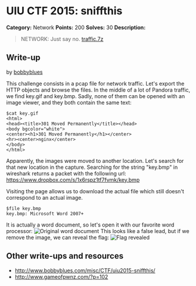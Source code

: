 # UIU CTF 2015: sniffthis

**Category:** Network
**Points:** 200
**Solves:** 30
**Description:** 

> NETWORK: Just say no. [traffic.7z](https://ctf.acm.illinois.edu/archive/traffic.7z)

## Write-up

by [bobbyblues](https://github.com/bobbyblues)

This challenge consists in a pcap file for network traffic.
Let's export the HTTP objects and browse the files.
In the middle of a lot of Pandora traffic, we find key.gif and key.bmp.
Sadly, none of them can be opened with an image viewer, and they both contain the same text:
```
$cat key.gif
<html>
<head><title>301 Moved Permanently</title></head>
<body bgcolor="white">
<center><h1>301 Moved Permanently</h1></center>
<hr><center>nginx</center>
</body>
</html>
```

Apparently, the images were moved to another location.
Let's search for that new location in the capture.
Searching for the string "key.bmp" in wireshark returns a packet with the following url:
<https://www.dropbox.com/s/1x6rspz1tf7fvmk/key.bmp>

Visiting the page allows us to download the actual file which still doesn't correspond to an actual image.
```
$file key.bmp 
key.bmp: Microsoft Word 2007+
```
It is actually a word document, so let's open it with our favorite word processor:
![Original word document](word1.png)
This looks like a false lead, but if we remove the image, we can reveal the flag:
![Flag revealed](word2.png)

## Other write-ups and resources

* <http://www.bobbyblues.com/misc/CTF/uiu2015-sniffthis/>
* <http://www.gameofpwnz.com/?p=102>